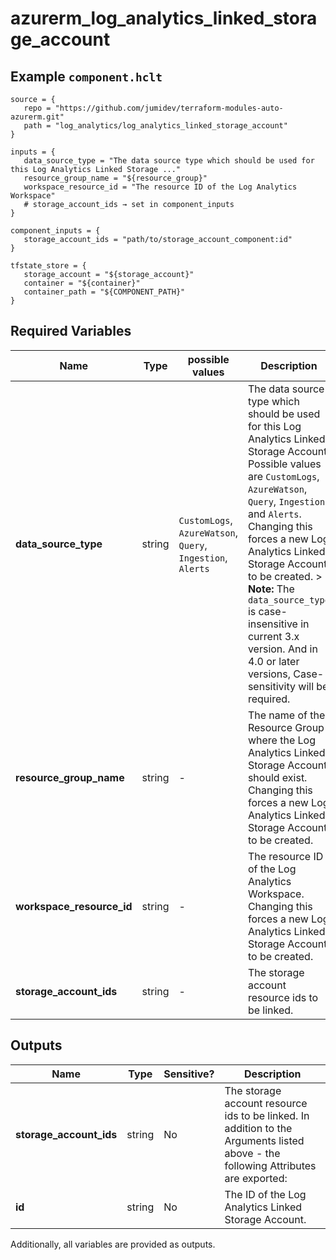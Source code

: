 # azurerm_log_analytics_linked_storage_account



## Example `component.hclt`

```hcl
source = {
   repo = "https://github.com/jumidev/terraform-modules-auto-azurerm.git"   
   path = "log_analytics/log_analytics_linked_storage_account"   
}

inputs = {
   data_source_type = "The data source type which should be used for this Log Analytics Linked Storage ..."   
   resource_group_name = "${resource_group}"   
   workspace_resource_id = "The resource ID of the Log Analytics Workspace"   
   # storage_account_ids → set in component_inputs
}

component_inputs = {
   storage_account_ids = "path/to/storage_account_component:id"   
}

tfstate_store = {
   storage_account = "${storage_account}"   
   container = "${container}"   
   container_path = "${COMPONENT_PATH}"   
}

```

## Required Variables

| Name | Type |  possible values |  Description |
| ---- | --------- |  ----------- | ----------- |
| **data_source_type** | string |  `CustomLogs`, `AzureWatson`, `Query`, `Ingestion`, `Alerts`  |  The data source type which should be used for this Log Analytics Linked Storage Account. Possible values are `CustomLogs`, `AzureWatson`, `Query`, `Ingestion` and `Alerts`. Changing this forces a new Log Analytics Linked Storage Account to be created. > **Note:** The `data_source_type` is case-insensitive in current 3.x version. And in 4.0 or later versions, Case-sensitivity will be required. | 
| **resource_group_name** | string |  -  |  The name of the Resource Group where the Log Analytics Linked Storage Account should exist. Changing this forces a new Log Analytics Linked Storage Account to be created. | 
| **workspace_resource_id** | string |  -  |  The resource ID of the Log Analytics Workspace. Changing this forces a new Log Analytics Linked Storage Account to be created. | 
| **storage_account_ids** | string |  -  |  The storage account resource ids to be linked. | 



## Outputs

| Name | Type | Sensitive? | Description |
| ---- | ---- | --------- | --------- |
| **storage_account_ids** | string | No  | The storage account resource ids to be linked. In addition to the Arguments listed above - the following Attributes are exported: | 
| **id** | string | No  | The ID of the Log Analytics Linked Storage Account. | 

Additionally, all variables are provided as outputs.
